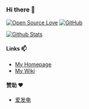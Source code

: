 ### Hi there 👋

[![Open Source Love](https://badges.frapsoft.com/os/v1/open-source.svg?v=103)](https://github.com/miRoox/)
[![GitHub](https://img.shields.io/github/followers/miRoox.svg?lable=GitHub&style=social)](https://github.com/miRoox/)

[![Github Stats](https://github-readme-stats.vercel.app/api?username=miRoox)](https://github.com/miRoox/)

#### Links 📫

* [My Homepage](https://miroox.github.io/)
* [My Wiki](https://miroox.github.io/wiki/)


#### 赞助 ❤

* [爱发电](https://afdian.com/a/miRoox)
